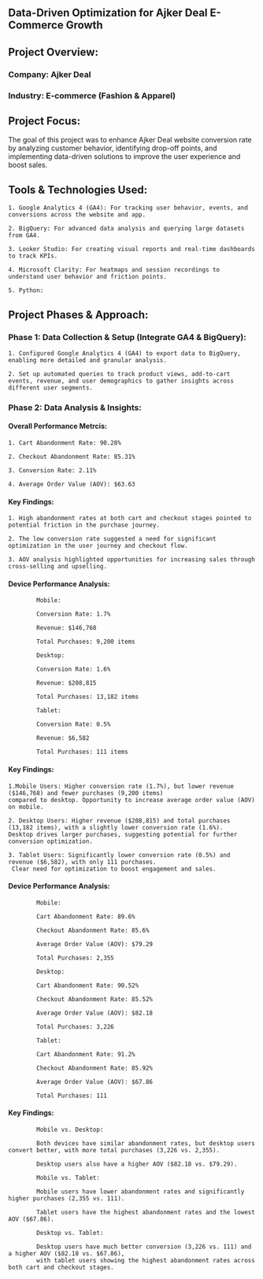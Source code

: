 ## Data-Driven Optimization for Ajker Deal E-Commerce Growth

## Project Overview:

### Company: Ajker Deal
### Industry: E-commerce (Fashion & Apparel)

## Project Focus:

The goal of this project was to enhance Ajker Deal website conversion rate by analyzing customer behavior, identifying drop-off points, 
and implementing data-driven solutions to improve the user experience and boost sales.

## Tools & Technologies Used:

    1. Google Analytics 4 (GA4): For tracking user behavior, events, and conversions across the website and app.
    
    2. BigQuery: For advanced data analysis and querying large datasets from GA4.
    
    3. Looker Studio: For creating visual reports and real-time dashboards to track KPIs.
    
    4. Microsoft Clarity: For heatmaps and session recordings to understand user behavior and friction points.

    5. Python: 


## Project Phases & Approach:

### Phase 1: Data Collection & Setup (Integrate GA4 & BigQuery):

    1. Configured Google Analytics 4 (GA4) to export data to BigQuery, enabling more detailed and granular analysis.
    
    2. Set up automated queries to track product views, add-to-cart events, revenue, and user demographics to gather insights across different user segments.

    
### Phase 2: Data Analysis & Insights:

  #### Overall Performance Metrcis:
    
    1. Cart Abandonment Rate: 90.28%
    
    2. Checkout Abandonment Rate: 85.31%
    
    3. Conversion Rate: 2.11%
    
    4. Average Order Value (AOV): $63.63

  #### Key Findings:

    1. High abandonment rates at both cart and checkout stages pointed to potential friction in the purchase journey.
    
    2. The low conversion rate suggested a need for significant optimization in the user journey and checkout flow.
    
    3. AOV analysis highlighted opportunities for increasing sales through cross-selling and upselling.



   #### Device Performance Analysis:
    
            Mobile:
             
            Conversion Rate: 1.7%
            
            Revenue: $146,768
            
            Total Purchases: 9,200 items
            
            Desktop:
            
            Conversion Rate: 1.6%
            
            Revenue: $208,815
            
            Total Purchases: 13,182 items
            
            Tablet:
            
            Conversion Rate: 0.5%

            Revenue: $6,582
            
            Total Purchases: 111 items

  #### Key Findings:

    1.Mobile Users: Higher conversion rate (1.7%), but lower revenue ($146,768) and fewer purchases (9,200 items) 
    compared to desktop. Opportunity to increase average order value (AOV) on mobile.

    2. Desktop Users: Higher revenue ($208,815) and total purchases (13,182 items), with a slightly lower conversion rate (1.6%). 
    Desktop drives larger purchases, suggesting potential for further conversion optimization.

    3. Tablet Users: Significantly lower conversion rate (0.5%) and revenue ($6,582), with only 111 purchases. 
     Clear need for optimization to boost engagement and sales.



#### Device Performance Analysis:
    
            Mobile:

            Cart Abandonment Rate: 89.6%
            
            Checkout Abandonment Rate: 85.6%
            
            Average Order Value (AOV): $79.29
            
            Total Purchases: 2,355
            
            Desktop:
            
            Cart Abandonment Rate: 90.52%
            
            Checkout Abandonment Rate: 85.52%
            
            Average Order Value (AOV): $82.18
            
            Total Purchases: 3,226
            
            Tablet:
            
            Cart Abandonment Rate: 91.2%
            
            Checkout Abandonment Rate: 85.92%
            
            Average Order Value (AOV): $67.86
            
            Total Purchases: 111

 #### Key Findings:

            Mobile vs. Desktop:
            
            Both devices have similar abandonment rates, but desktop users convert better, with more total purchases (3,226 vs. 2,355).
            
            Desktop users also have a higher AOV ($82.18 vs. $79.29).
            
            Mobile vs. Tablet:
            
            Mobile users have lower abandonment rates and significantly higher purchases (2,355 vs. 111).
            
            Tablet users have the highest abandonment rates and the lowest AOV ($67.86).
            
            Desktop vs. Tablet:
            
            Desktop users have much better conversion (3,226 vs. 111) and a higher AOV ($82.18 vs. $67.86), 
            with tablet users showing the highest abandonment rates across both cart and checkout stages.






    
